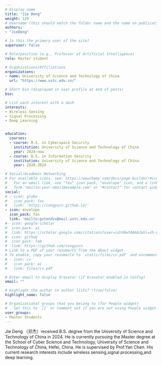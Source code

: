 ```yaml
---
# Display name
title: "Jie Deng"
weight: 129
# Username (this should match the folder name and the name on publications)
authors:
- "JieDeng"

# Is this the primary user of the site?
superuser: false

# Role/position (e.g., Professor of Artificial Intelligence)
role: Master student

# Organizations/Affiliations
organizations:
- name: University of Science and Technology of China
  url: "https://www.ustc.edu.cn/"

# Short bio (displayed in user profile at end of posts)
bio:

# List each interest with a dash
interests:
- Wireless Sensing
- Signal Processing
- Deep Learning


education:
  courses:
  - course: M.S. in Cyberspace Security
    institution: University of Science and Technology of China
    year: 2024-now
  - course: B.S. in Information Security
    institution: University of Science and Technology of China
    year: 2020-2024

# Social/Academic Networking
# For available icons, see: https://wowchemy.com/docs/page-builder/#icons
#   For an email link, use "fas" icon pack, "envelope" icon, and a link in the
#   form "mailto:your-email@example.com" or "#contact" for contact widget.
social:
# - icon: globe
#   icon_pack: fas
#   link: 'https://congyucn.github.io/'
- icon: envelope
  icon_pack: fas
  link: 'mailto:gutendzx@mail.ustc.edu.cn'
#- icon: google-scholar
#  icon_pack: ai
#  link: https://scholar.google.com/citations?user=idrU8wYAAAAJ&hl=zh-CN
#- icon: github
#  icon_pack: fab
#  link: https://github.com/congyucn
# Link to a PDF of your resume/CV from the About widget.
# To enable, copy your resume/CV to `static/files/cv.pdf` and uncomment the lines below.
# - icon: cv
#   icon_pack: ai
#   link: files/cv.pdf

# Enter email to display Gravatar (if Gravatar enabled in Config)
email: ""

# Highlight the author in author lists? (true/false)
highlight_name: false

# Organizational groups that you belong to (for People widget)
#   Set this to `[]` or comment out if you are not using People widget.
user_groups:
- Master Students
---
```


Jie Deng （邓杰）received B.S. degree from the University of Science and Technology of China in 2024. He is currently pursuing the Master degree at the School of Cyber Science and Technology, University of Science and Technology of China, Hefei, China. He is supervised by Prof.Yan Chen. His current research interests include wireless sensing,signal processing,and deep learning.